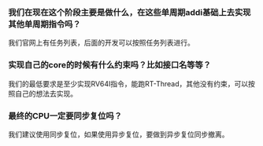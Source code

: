 ### 我们在现在这个阶段主要是做什么，在这些单周期addi基础上去实现其他单周期指令吗？

我们官网上有任务列表，后面的开发可以按照任务列表进行。

### 实现自己的core的时候有什么约束吗？比如接口名等等？

我们的最低要求是至少实现RV64I指令，能跑RT-Thread，其他没有约束，可以按照自己的想法去实现。

### 最终的CPU一定要同步复位吗？

我们建议使用同步复位，如果使用异步复位，要做到异步复位同步撤离。